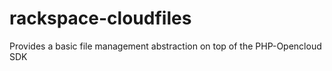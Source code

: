 # rackspace-cloudfiles
Provides a basic file management abstraction on top of the PHP-Opencloud SDK
